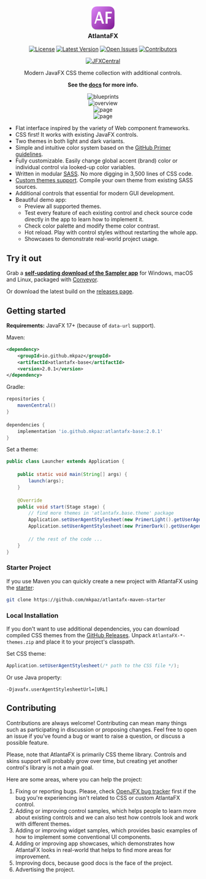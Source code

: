 <h3 align="center">
  <img src="https://raw.githubusercontent.com/mkpaz/atlantafx/master/sampler/icons/icon-rounded-64.png" alt="Logo"/><br/>
  AtlantaFX
</h3>

<p align="center">
    <a href="https://github.com/mkpaz/atlantafx/stargazers"><img src="https://img.shields.io/github/license/mkpaz/atlantafx?style=for-the-badge" alt="License"></a>
    <a href="https://github.com/mkpaz/atlantafx/releases"><img src="https://img.shields.io/github/v/release/mkpaz/atlantafx?5&style=for-the-badge" alt="Latest Version"></a>
    <a href="https://github.com/mkpaz/atlantafx/issues"><img src="https://img.shields.io/github/issues/mkpaz/atlantafx?style=for-the-badge" alt="Open Issues"></a>
    <a href="https://github.com/mkpaz/atlantafx/contributors"><img src="https://img.shields.io/github/contributors/mkpaz/atlantafx?5&style=for-the-badge" alt="Contributors"></a>
</p>
<p align="center">
  <a href="https://www.jfx-central.com/libraries/atlantafx"><img src="https://img.shields.io/badge/Find_me_on-JFXCentral-blue?logo=googlechrome&logoColor=white&style=for-the-badge" alt="JFXCentral"></a>
</p>

<p align="center">
Modern JavaFX CSS theme collection with additional controls.
</p>
<p align="center"><b>
See the <a href="https://mkpaz.github.io/atlantafx/">docs</a> for more info.
</b></p>

<p align="center">
<img src="https://raw.githubusercontent.com/mkpaz/atlantafx/master/.screenshots/titlepage/blueprints_primer-light.png" alt="blueprints"/><br/>
<img src="https://raw.githubusercontent.com/mkpaz/atlantafx/master/.screenshots/titlepage/overview_primer-dark.png" alt="overview"/><br/>
<img src="https://raw.githubusercontent.com/mkpaz/atlantafx/master/.screenshots/titlepage/toolbar_dracula.png" alt="page"/><br/>
<img src="https://raw.githubusercontent.com/mkpaz/atlantafx/master/.screenshots/titlepage/notifications_cupertino-dark.png" alt="page"/><br/>
</p>

* Flat interface inspired by the variety of Web component frameworks.
* CSS first! It works with existing JavaFX controls.
* Two themes in both light and dark variants.
* Simple and intuitive color system based on the [GitHub Primer guidelines](https://primer.style/design/foundations/color).
* Fully customizable. Easily change global accent (brand) color or individual control via looked-up color variables.
* Written in modular [SASS](https://sass-lang.com/). No more digging in 3,500 lines of CSS code.
* [Custom themes support](https://github.com/mkpaz/atlantafx-sample-theme). Compile your own theme from existing SASS sources.
* Additional controls that essential for modern GUI development.
* Beautiful demo app:
  * Preview all supported themes.
  * Test every feature of each existing control and check source code directly in the app to learn how to implement it.
  * Check color palette and modify theme color contrast.
  * Hot reload. Play with control styles without restarting the whole app.
  * Showcases to demonstrate real-world project usage.

## Try it out

Grab a **[self-updating download of the Sampler app](https://downloads.hydraulic.dev/atlantafx/sampler/download.html)** for Windows, macOS and Linux, packaged with [Conveyor](https://www.hydraulic.software).

Or download the latest build on the [releases page](https://github.com/mkpaz/atlantafx/releases).

## Getting started

**Requirements:** JavaFX 17+ (because of `data-url` support).

Maven:

```xml
<dependency>
    <groupId>io.github.mkpaz</groupId>
    <artifactId>atlantafx-base</artifactId>
    <version>2.0.1</version>
</dependency>
```

Gradle:

```groovy
repositories {
    mavenCentral()
}

dependencies {
    implementation 'io.github.mkpaz:atlantafx-base:2.0.1'
}
```

Set a theme:

```java
public class Launcher extends Application {

    public static void main(String[] args) {
        launch(args);
    }

    @Override
    public void start(Stage stage) {
        // find more themes in 'atlantafx.base.theme' package
        Application.setUserAgentStylesheet(new PrimerLight().getUserAgentStylesheet());
        Application.setUserAgentStylesheet(new PrimerDark().getUserAgentStylesheet());

        // the rest of the code ...
    }
}
```

### Starter Project

If you use Maven you can quickly create a new project with AtlantaFX using the [starter](https://github.com/mkpaz/atlantafx-maven-starter):

```sh
git clone https://github.com/mkpaz/atlantafx-maven-starter
```

### Local Installation

If you don't want to use additional dependencies, you can download compiled CSS themes from the [GitHub Releases](https://github.com/mkpaz/atlantafx/releases). Unpack `AtlantaFX-*-themes.zip` and place it to your project's classpath.

Set CSS theme:

```java
Application.setUserAgentStylesheet(/* path to the CSS file */);
```

Or use Java property:

```text
-Djavafx.userAgentStylesheetUrl=[URL]
```

## Contributing

Contributions are always welcome! Contributing can mean many things such as participating in discussion or proposing changes. Feel free to open an issue if you've found a bug or want to raise a question, or discuss a possible feature.

Please, note that AtlantaFX is primarily CSS theme library. Controls and skins support will probably grow over time, but creating yet another control's library is not a main goal.

Here are some areas, where you can help the project:

1. Fixing or reporting bugs. Please, check [OpenJFX bug tracker](https://bugs.openjdk.org/browse/JDK-8294722?jql=project%20%3D%20JDK%20AND%20resolution%20%3D%20Unresolved%20AND%20component%20%3D%20javafx%20%20ORDER%20BY%20priority%20DESC%2C%20updated%20DESC) first if the bug you're experiencing isn't related to CSS or custom AtlantaFX control.
2. Adding or improving control samples, which helps people to learn more about existing controls and we can also test how controls look and work with different themes.
3. Adding or improving widget samples, which provides basic examples of how to implement some conventional UI components.
4. Adding or improving app showcases, which demonstrates how AtlantaFX looks in real-world that helps to find more areas for improvement.
5. Improving docs, because good docs is the face of the project.
6. Advertising the project.
